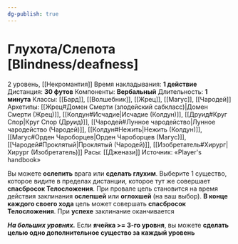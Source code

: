 ```yaml
---
dg-publish: true
---
```

# Глухота/Слепота [Blindness/deafness]
2 уровень, [[Некромантия]]
Время накладывания: **1 действие**
Дистанция: **30 футов**
Компоненты: **Вербальный**
Длительность: **1 минута**
Классы: [[Бард]], [[Волшебник]], [[Жрец]], [[Магус]], [[Чародей]]
Архетипы: [[Жрец#Домен Смерти (злодейский сабкласс)|Домен Смерти (Жрец)]], [[Колдун#Исчадие|Исчадие (Колдун)]], [[Друид#Круг Спор|Круг Спор (Друид)]], [[Чародей#Лунное чародейство|Лунное чародейство (Чародей)]], [[Колдун#Нежить|Нежить (Колдун)]], [[Магус#Орден Чароборцев|Орден Чароборцев (Магус)]], [[Чародей#Проклятый|Проклятый (Чародей)]], [[Изобретатель#Хирург|Хирург (Изобретатель)]]
Расы: [[Дженази]]
Источник: «Player's handbook»

Вы можете **ослепить** врага или **сделать глухим**. Выберите 1 существо, которое видите в пределах дистанции, которое тут же совершает **спасбросок Телосложения**. При провале цель становится на время действия заклинания **ослепшей** или **оглохшей** (на ваш выбор). **В конце каждого своего хода** цель может совершать **спасбросок Телосложения**. При **успехе** заклинание оканчивается

**_На больших уровнях._** Если **ячейка >= 3-го уровня**, вы можете **сделать целью одно дополнительное существо за каждый уровень**